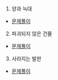 1. 양과 늑대
* [문제풀이](https://pro-grammers.tistory.com/103)

2. 파괴되지 않은 건물
* [문제풀이](https://pro-grammers.tistory.com/104)

3. 사라지는 발판
* [문제풀이](https://pro-grammers.tistory.com/105)
